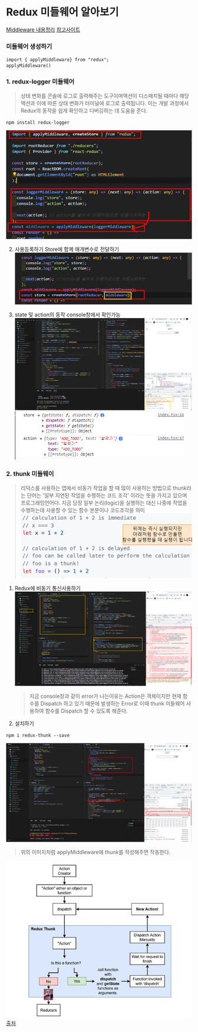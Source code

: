 # Redux 미들웨어 알아보기

[Middleware 내용정리](https://eunsoly.tistory.com/70)
[참고사이트](https://www.freecodecamp.org/news/what-is-redux-middleware-and-how-to-create-one-from-scratch/)

### 미들웨어 생성하기

```
import { applyMiddleware} from "redux";
applyMiddleware()
```

### 1. redux-logger 미들웨어

> 상태 변화를 콘솔에 로그로 출력해주는 도구이며액션이 디스패치될 때마다 해당 액션과 이에 따른 상태 변화가 터미널에 로그로 출력됩니다. 이는 개발 과정에서 Redux의 동작을 쉽게 확인하고 디버깅하는 데 도움을 준다.

```
npm install redux-logger
```

![applyMiddleware](./public/ReadmeImage/applyMiddleware.png)

2. 사용등록하기
   Store에 함께 매개변수로 전달하기
   ![사용등록이미지](./public/ReadmeImage/image.png)

3. state 및 action의 동작 console창에서 확인가능
   ![로깅](./public/ReadmeImage/logging.png)
   ![자세히보기](./public/ReadmeImage/logging2.png)

### 2. thunk 미들웨이

> 리덕스를 사용하는 앱에서 비동기 작업을 할 때 많이 사용하는 방법으로 thunk라는 단어는 '일부 지연된 작업을 수행하는 코드 조각' 이라는 뜻을 가지고 있으며 프로그래밍언어다. 지금 당장 일부 논리(logic)을 실행하는 대신 나중에 작업을 수행하는데 사용할 수 있는 함수 본문이나 코드조각을 의미
> ![thunk](./public/ReadmeImage/thunk.png)

1. Redux에 비동기 통신사용하기
   ![axios](./public/ReadmeImage/axios.png)

   > 지금 console창과 같이 error가 나는이유는 Action은 객체이지만 현재 함수를 Dispatch 하고 있기 때문에 발생하는 Error로 이때 thunk 미들웨어 사용하여 함수를 Dispatch 할 수 있도록 해준다.

2. 설치하기

```
npm i redux-thunk --save
```

![thunkReady](./public/ReadmeImage/thunkReady.png)

> 위의 이미지처럼 applyMiddleware에 thunk를 작성해주면 작동한다.

![thunk작동원리](./public/ReadmeImage/image-1.png)
[출처](https://ncoughlin.com/posts/react-redux-asnychronous-actions-thunk/)
